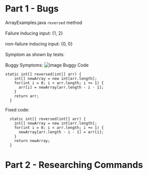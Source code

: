# Part 1 - Bugs
ArrayExamples.java `reversed` method
<br />
<br />
Failure Inducing input: {1, 2}
<br />
<br />
non-failure inducing input: {0, 0}
<br />
<br />
Symptom as shown by tests:
<br />
<br />
Buggy Symptoms: 
![image](https://media.discordapp.net/attachments/1145551780747419648/1170243820923920434/image.png?ex=6558557c&is=6545e07c&hm=97058437c8d4f0be8288e92b78cf2d7309df1e0ff7a01b40dc4599e461b4bc5e&=&width=1060&height=598)
Buggy Code
```
static int[] reversed(int[] arr) {
    int[] newArray = new int[arr.length];
    for(int i = 0; i < arr.length; i += 1) {
      arr[i] = newArray[arr.length - i - 1];
    }
    return arr;
  }
```
Fixed code:
```
  static int[] reversed(int[] arr) {
    int[] newArray = new int[arr.length];
    for(int i = 0; i < arr.length; i += 1) {
      newArray[arr.length - i - 1] = arr[i];
    }
    return newArray;
  }
```
# Part 2 - Researching Commands
